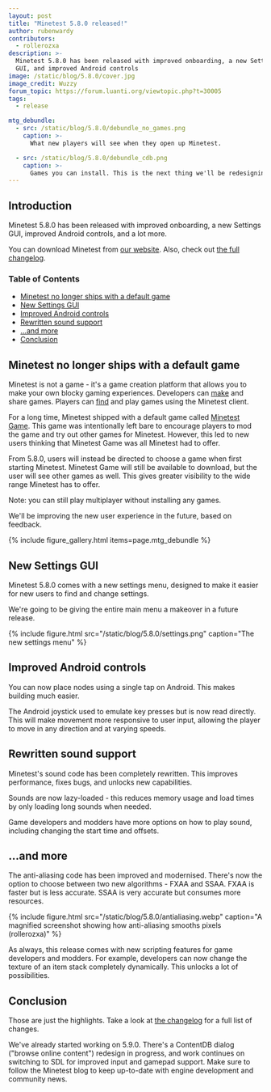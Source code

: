 ```yaml
---
layout: post
title: "Minetest 5.8.0 released!"
author: rubenwardy
contributors:
  - rollerozxa
description: >-
  Minetest 5.8.0 has been released with improved onboarding, a new Settings
  GUI, and improved Android controls
image: /static/blog/5.8.0/cover.jpg
image_credit: Wuzzy
forum_topic: https://forum.luanti.org/viewtopic.php?t=30005
tags:
  - release

mtg_debundle:
  - src: /static/blog/5.8.0/debundle_no_games.png
    caption: >-
      What new players will see when they open up Minetest.

  - src: /static/blog/5.8.0/debundle_cdb.png
    caption: >-
      Games you can install. This is the next thing we'll be redesigning.
---
```


<h2 class="sr-only">Introduction</h2>

Minetest 5.8.0 has been released with improved onboarding, a new Settings GUI,
improved Android controls, and a lot more.

You can download Minetest from
[our website](https://www.minetest.net/downloads/).
Also, check out
[the full changelog](https://dev.minetest.net/Changelog#5.7.0_.E2.86.92_5.8.0).

<!-- more -->

### Table of Contents

- [Minetest no longer ships with a default game](#minetest-no-longer-ships-with-a-default-game)
- [New Settings GUI](#new-settings-gui)
- [Improved Android controls](#improved-android-controls)
- [Rewritten sound support](#rewritten-sound-support)
- [...and more](#and-more)
- [Conclusion](#conclusion)


## Minetest no longer ships with a default game

Minetest is not a game - it's a game creation platform that allows you to make
your own blocky gaming experiences. Developers can
[make](https://rubenwardy.com/minetest_modding_book/) and share games. Players
can [find](https://content.luanti.org/) and play games using the Minetest
client.

For a long time, Minetest shipped with a default game called
[Minetest Game](https://content.luanti.org/packages/Minetest/minetest_game/).
This game was intentionally left bare to encourage players to mod the game and
try out other games for Minetest. However, this led to new users thinking that
Minetest Game was all Minetest had to offer.

From 5.8.0, users will instead be directed to choose a game when first starting
Minetest. Minetest Game will still be available to download, but the user will
see other games as well. This gives greater visibility to the wide range
Minetest has to offer.

Note: you can still play multiplayer without installing any games.

We'll be improving the new user experience in the future, based on feedback.

{% include figure_gallery.html items=page.mtg_debundle %}


## New Settings GUI

Minetest 5.8.0 comes with a new settings menu, designed to make it easier for
new users to find and change settings.

We're going to be giving the entire main menu a makeover in a future release.

{% include figure.html src="/static/blog/5.8.0/settings.png" caption="The new settings menu" %}


## Improved Android controls

You can now place nodes using a single tap on Android. This makes building much
easier.

The Android joystick used to emulate key presses but is now read directly. This
will make movement more responsive to user input, allowing the player to move in
any direction and at varying speeds.


## Rewritten sound support

Minetest's sound code has been completely rewritten. This improves performance,
fixes bugs, and unlocks new capabilities.

Sounds are now lazy-loaded - this reduces memory usage and load times by only
loading long sounds when needed.

Game developers and modders have more options on how to play sound, including
changing the start time and offsets.


## ...and more

The anti-aliasing code has been improved and modernised. There's now the option
to choose between two new algorithms - FXAA and SSAA. FXAA is faster but is less
accurate. SSAA is very accurate but consumes more resources.

{% include figure.html src="/static/blog/5.8.0/antialiasing.webp" caption="A magnified screenshot showing how anti-aliasing smooths pixels (rollerozxa)" %}

As always, this release comes with new scripting features for game developers
and modders. For example, developers can now change the texture of an item stack
completely dynamically. This unlocks a lot of possibilities.


## Conclusion

Those are just the highlights. Take a look at
[the changelog](https://dev.minetest.net/Changelog#5.7.0_.E2.86.92_5.8.0) for
a full list of changes.

We've already started working on 5.9.0. There's a ContentDB dialog ("browse
online content") redesign in progress, and work continues on switching to SDL
for improved input and gamepad support. Make sure to follow the Minetest blog to
keep up-to-date with engine development and community news.
